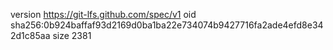 version https://git-lfs.github.com/spec/v1
oid sha256:0b924baffaf93d2169d0ba1ba22e734074b9427716fa2ade4efd8e342d1c85aa
size 2381
